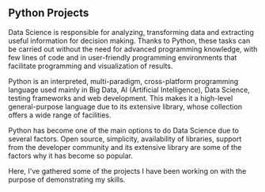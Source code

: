 ## Python Projects

Data Science is responsible for analyzing, transforming data and extracting useful information for decision making. Thanks to Python, these tasks can be carried out without the need for advanced programming knowledge, with few lines of code and in user-friendly programming environments that facilitate programming and visualization of results. 

Python is an interpreted, multi-paradigm, cross-platform programming language used mainly in Big Data, AI (Artificial Intelligence), Data Science, testing frameworks and web development. This makes it a high-level general-purpose language due to its extensive library, whose collection offers a wide range of facilities.
 
Python has become one of the main options to do Data Science due to several factors. Open source, simplicity, availability of libraries, support from the developer community and its extensive library are some of the factors why it has become so popular.

Here, I've gathered some of the projects I have been working on with the purpose of demonstrating my skills.  
